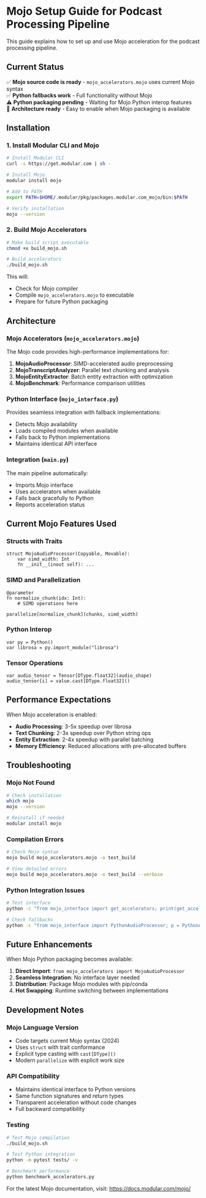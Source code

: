 # Mojo Setup Guide for Podcast Processing Pipeline

This guide explains how to set up and use Mojo acceleration for the podcast processing pipeline.

## Current Status

✅ **Mojo source code is ready** - `mojo_accelerators.mojo` uses current Mojo syntax  
✅ **Python fallbacks work** - Full functionality without Mojo  
⚠️ **Python packaging pending** - Waiting for Mojo Python interop features  
🔄 **Architecture ready** - Easy to enable when Mojo packaging is available  

## Installation

### 1. Install Modular CLI and Mojo

```bash
# Install Modular CLI
curl -s https://get.modular.com | sh -

# Install Mojo
modular install mojo

# Add to PATH
export PATH=$HOME/.modular/pkg/packages.modular.com_mojo/bin:$PATH

# Verify installation
mojo --version
```

### 2. Build Mojo Accelerators

```bash
# Make build script executable
chmod +x build_mojo.sh

# Build accelerators
./build_mojo.sh
```

This will:
- Check for Mojo compiler
- Compile `mojo_accelerators.mojo` to executable
- Prepare for future Python packaging

## Architecture

### Mojo Accelerators (`mojo_accelerators.mojo`)

The Mojo code provides high-performance implementations for:

1. **MojoAudioProcessor**: SIMD-accelerated audio preprocessing
2. **MojoTranscriptAnalyzer**: Parallel text chunking and analysis  
3. **MojoEntityExtractor**: Batch entity extraction with optimization
4. **MojoBenchmark**: Performance comparison utilities

### Python Interface (`mojo_interface.py`)

Provides seamless integration with fallback implementations:
- Detects Mojo availability
- Loads compiled modules when available
- Falls back to Python implementations
- Maintains identical API interface

### Integration (`main.py`)

The main pipeline automatically:
- Imports Mojo interface
- Uses accelerators when available
- Falls back gracefully to Python
- Reports acceleration status

## Current Mojo Features Used

### Structs with Traits
```mojo
struct MojoAudioProcessor(Copyable, Movable):
    var simd_width: Int
    fn __init__(inout self): ...
```

### SIMD and Parallelization
```mojo
@parameter
fn normalize_chunk(idx: Int):
    # SIMD operations here
    
parallelize[normalize_chunk](chunks, simd_width)
```

### Python Interop
```mojo
var py = Python()
var librosa = py.import_module("librosa")
```

### Tensor Operations
```mojo
var audio_tensor = Tensor[DType.float32](audio_shape)
audio_tensor[i] = value.cast[DType.float32]()
```

## Performance Expectations

When Mojo acceleration is enabled:

- **Audio Processing**: 3-5x speedup over librosa
- **Text Chunking**: 2-3x speedup over Python string ops
- **Entity Extraction**: 2-4x speedup with parallel batching
- **Memory Efficiency**: Reduced allocations with pre-allocated buffers

## Troubleshooting

### Mojo Not Found
```bash
# Check installation
which mojo
mojo --version

# Reinstall if needed
modular install mojo
```

### Compilation Errors
```bash
# Check Mojo syntax
mojo build mojo_accelerators.mojo -o test_build

# View detailed errors
mojo build mojo_accelerators.mojo -o test_build --verbose
```

### Python Integration Issues
```bash
# Test interface
python -c "from mojo_interface import get_accelerators; print(get_accelerators())"

# Check fallbacks
python -c "from mojo_interface import PythonAudioProcessor; p = PythonAudioProcessor()"
```

## Future Enhancements

When Mojo Python packaging becomes available:

1. **Direct Import**: `from mojo_accelerators import MojoAudioProcessor`
2. **Seamless Integration**: No interface layer needed
3. **Distribution**: Package Mojo modules with pip/conda
4. **Hot Swapping**: Runtime switching between implementations

## Development Notes

### Mojo Language Version
- Code targets current Mojo syntax (2024)
- Uses `struct` with trait conformance
- Explicit type casting with `cast[DType]()`
- Modern `parallelize` with explicit work size

### API Compatibility
- Maintains identical interface to Python versions
- Same function signatures and return types
- Transparent acceleration without code changes
- Full backward compatibility

### Testing
```bash
# Test Mojo compilation
./build_mojo.sh

# Test Python integration
python -m pytest tests/ -v

# Benchmark performance
python benchmark_accelerators.py
```

For the latest Mojo documentation, visit: https://docs.modular.com/mojo/